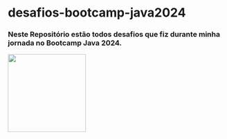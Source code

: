﻿# desafios-bootcamp-java2024
### Neste Repositório estão todos desafios que fiz durante minha jornada no Bootcamp Java 2024.

<img class= "center" height= "180em" src="https://cdn.jsdelivr.net/gh/devicons/devicon@latest/icons/java/java-original.svg" />
